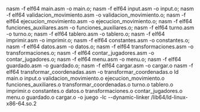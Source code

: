 nasm -f elf64 main.asm -o main.o;
nasm -f elf64 input.asm -o input.o;
nasm -f elf64 validacion_movimiento.asm -o validacion_movimiento.o;
nasm -f elf64 ejecucion_movimiento.asm -o ejecucion_movimiento.o;
nasm -f elf64 funciones_auxiliares.asm -o funciones_auxiliares.o;
nasm -f elf64 turno.asm -o turno.o;
nasm -f elf64 tablero.asm -o tablero.o;
nasm -f elf64 imprimir.asm -o imprimir.o;
nasm -f elf64 constantes.asm -o constantes.o;
nasm -f elf64 datos.asm -o datos.o;
nasm -f elf64 transformaciones.asm -o transformaciones.o;
nasm -f elf64 contar_jugadores.asm -o contar_jugadores.o;
nasm -f elf64 menu.asm -o menu.o;
nasm -f elf64 guardado.asm -o guardado.o;
nasm -f elf64 cargar.asm -o cargar.o
nasm -f elf64 transformar_coordenadas.asm -o transformar_coordenadas.o
ld main.o input.o validacion_movimiento.o ejecucion_movimiento.o funciones_auxiliares.o transformar_coordenadas.o turno.o tablero.o imprimir.o constantes.o datos.o transformaciones.o contar_jugadores.o menu.o guardado.o cargar.o -o juego -lc --dynamic-linker /lib64/ld-linux-x86-64.so.2